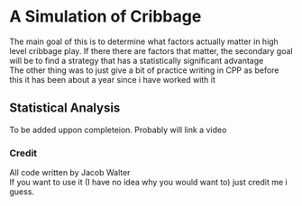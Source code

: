# A Simulation of Cribbage
The main goal of this is to determine what factors actually matter in high level cribbage play.
If there there are factors that matter, the secondary goal will be to find a strategy that has a statistically significant advantage
<br> The other thing was to just give a bit of practice writing in CPP as before this it has been about a year since i have worked with it

## Statistical Analysis
To be added uppon completeion. Probably will link a video


### Credit
All code written by Jacob Walter
<br> If you want to use it (I have no idea why you would want to) just credit me i guess.
